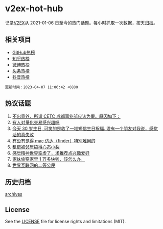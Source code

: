 # v2ex-hot-hub

 记录[V2EX](https://www.v2ex.com/)从 2021-01-06 日至今的热门话题。每小时抓取一次数据，按天[归档](archives)。
 
 ## 相关项目

- [GitHub热榜](https://github.com/snaildev/github-hot-hub)
- [知乎热榜](https://github.com/snaildev/zhihu-hot-hub)
- [微博热榜](https://github.com/snaildev/weibo-hot-hub)
- [头条热榜](https://github.com/snaildev/toutiao-hot-hub)
- [抖音热榜](https://github.com/snaildev/douyin-hot-hub)


 `更新时间：2023-04-07 11:06:42 +0800`

## 热议话题

1. [不出意外、所谓 CETC 成都事业部应该为假。原因如下：](https://www.v2ex.com/t/930215)
1. [有人对量化交易感兴趣吗](https://www.v2ex.com/t/930302)
1. [今天 30 岁生日, 可笑的是收了一堆短信生日祝福. 没有一个朋友对我说，感觉活的真失败](https://www.v2ex.com/t/930459)
1. [有没有觉得 mac 访达（finder）特别难用的](https://www.v2ex.com/t/930250)
1. [租房被邻居搞得心态小裂](https://www.v2ex.com/t/930348)
1. [感觉精神世界空虚了，求推荐点兴趣爱好](https://www.v2ex.com/t/930191)
1. [家妹偷窃家里 1 万多块钱，该怎么办。](https://www.v2ex.com/t/930413)
1. [世界互联网的二等公民](https://www.v2ex.com/t/930410)

## 历史归档

[archives](archives)

## License

See the [LICENSE](LICENSE) file for license rights and limitations (MIT).
